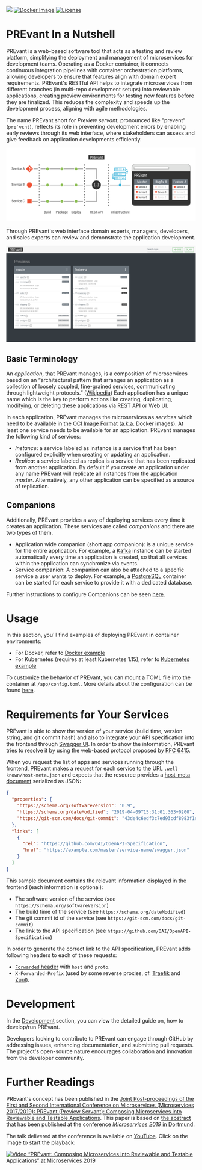 ![](https://github.com/aixigo/PREvant/workflows/Build%20and%20test%20API/badge.svg)
[![Docker Image](https://img.shields.io/docker/pulls/aixigo/prevant?color=yellow&label=Docker%20Image)](https://hub.docker.com/r/aixigo/prevant)
[![License](https://img.shields.io/badge/license-MIT-blue.svg)](./LICENSE)

# PREvant In a Nutshell

PREvant is a web-based software tool that acts as a testing and review platform,
simplifying the deployment and management of microservices for development
teams. Operating as a Docker container, it connects continuous integration
pipelines with container orchestration platforms, allowing developers to ensure that
features align with domain expert requirements. PREvant's RESTful API helps to
integrate microservices from different branches (in multi-repo development
setups) into reviewable applications, creating preview environments for testing
new features before they are finalized. This reduces the complexity and speeds
up the development process, aligning with agile methodologies.

The name PREvant short for _Preview servant_, pronounced like "prevent"
(`prɪˈvɛnt`), reflects its role in preventing development errors by enabling
early reviews through its web interface, where stakeholders can assess and give
feedback on application developments efficiently.   


![In a nutshell](assets/in-a-nutshell.svg "In a nutshell")

Through PREvant's web interface domain experts, managers, developers, and sales
experts can review and demonstrate the application development.

![Access the application](assets/screenshot.png "Access the application")


## Basic Terminology

An *application*, that PREvant manages, is a composition of microservices based
on an “architectural pattern that arranges an application as a collection of
loosely coupled, fine-grained services, communicating through lightweight
protocols.”  ([Wikipedia][wiki-microservices]) Each application has a unique
name which is the key to perform actions like creating, duplicating, modifying,
or deleting these applications via REST API or Web UI.

In each application, PREvant manages the microservices as *services* which need
to be available in the [OCI Image Format][oci-image-spec] (a.k.a. Docker
images). At least one service needs to be available for an application. PREvant
manages the following kind of services:

- *Instance*: a service labeled as instance is a service that has been
  configured explicitly when creating or updating an application.
- *Replica*: a service labeled as replica is a service that has been replicated
  from another application. By default if you create an application under any name
  PREvant will replicate all instances from the application *master*.
  Alternatively, any other application can be specified as a source of
  replication.

## Companions

Additionally, PREvant provides a way of deploying services every time it creates
an application. These services are called *companions* and there are two types
of them.

- Application wide companion (short app companion): is a unique service for the
  entire application. For example, a [Kafka][kafka] instance can be started
  automatically every time an application is created, so that all services
  within the application can synchronize via events.
- Service companion:  A companion can also be attached to a specific service a
  user wants to deploy. For example, a [PostgreSQL][postgres] container can be
  started for each service to provide it with a dedicated database.

Further instructions to configure Companions can be seen
[here](docs/companions.md).

# Usage

In this section, you'll find examples of deploying PREvant in container environments:

- For Docker, refer to [Docker example](examples/Docker/README.md)
- For Kubernetes (requires at least Kubernetes 1.15), refer to [Kubernetes example](examples/Kubernetes/README.md)

To customize the behavior of PREvant, you can mount a TOML file into the container at `/app/config.toml`. More details about the configuration can be found [here](api/README.md).

# Requirements for Your Services

PREvant is able to show the version of your service (build time, version string, and git commit hash) and also to integrate your API specification into the frontend through [Swagger UI](https://swagger.io/tools/swagger-ui/). In order to show the information, PREvant tries to resolve it by using the web-based protocol proposed by [RFC 6415](https://tools.ietf.org/html/rfc6415).

When you request the list of apps and services running through the frontend, PREvant makes a request for each service to the URL `.well-known/host-meta.json` and expects that the resource provides a [host-meta document](http://docs.oasis-open.org/xri/xrd/v1.0/xrd-1.0.html) serialized as JSON:

```json
{
  "properties": {
    "https://schema.org/softwareVersion": "0.9",
    "https://schema.org/dateModified": "2019-04-09T15:31:01.363+0200",
    "https://git-scm.com/docs/git-commit": "43de4c6edf3c7ed93cdf8983f1ea7d73115176cc"
  },
  "links": [
    {
      "rel": "https://github.com/OAI/OpenAPI-Specification",
      "href": "https://example.com/master/service-name/swagger.json"
    }
  ]
}
```

This sample document contains the relevant information displayed in the frontend (each information is optional):

- The software version of the service (see `https://schema.org/softwareVersion`)
- The build time of the service (see `https://schema.org/dateModified`)
- The git commit id of the service (see `https://git-scm.com/docs/git-commit`)
- The link to the API specification (see `https://github.com/OAI/OpenAPI-Specification`)

In order to generate the correct link to the API specification, PREvant adds following headers to each of these requests:

- [`Forwarded` header](https://developer.mozilla.org/en-US/docs/Web/HTTP/Headers/Forwarded) with `host` and `proto`.
- `X-Forwarded-Prefix` (used by some reverse proxies, cf. [Traefik](https://docs.traefik.io/basics/) and [Zuul](https://cloud.spring.io/spring-cloud-static/Finchley.SR1/multi/multi__router_and_filter_zuul.html)).

# Development

In the [Development](Develop.md) section, you can view the detailed guide on,
how to develop/run PREvant.

Developers looking to contribute to PREvant can engage through GitHub by
addressing issues, enhancing documentation, and submitting pull requests. The
project's open-source nature encourages collaboration and innovation from the
developer community.


# Further Readings

PREvant's concept has been published in the [Joint Post-proceedings of the First and Second International Conference on Microservices (Microservices 2017/2019): PREvant (Preview Servant): Composing Microservices into Reviewable and Testable Applications](http://dx.doi.org/10.4230/OASIcs.Microservices.2017-2019.5).
This paper is based on [the abstract](https://www.conf-micro.services/2019/papers/Microservices_2019_paper_14.pdf) that has been published at the conference [_Microservices 2019_ in Dortmund](https://www.conf-micro.services/2019/).

The talk delivered at the conference is available on [YouTube](http://www.youtube.com/watch?v=O9GxapQR5bk). Click on the image to start the playback:

[![Video “PREvant: Composing Microservices into Reviewable and Testable Applications” at Microservices 2019](http://img.youtube.com/vi/O9GxapQR5bk/0.jpg)](http://www.youtube.com/watch?v=O9GxapQR5bk)

[wiki-microservices]: https://en.wikipedia.org/wiki/Microservices
[oci-image-spec]: https://specs.opencontainers.org/image-spec/
[kafka]: https://kafka.apache.org
[postgres]: https://www.postgresql.org
